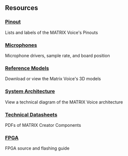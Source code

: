 ## Resources

<h3><a href="../pinout">Pinout</a></h3>
Lists and labels of the MATRIX Voice's Pinouts

<h3 style="padding-top: 0"><a href="../microphone">Microphones</a></h3>
Microphone drivers, sample rate, and board position

<h3 style="padding-top: 0"><a href="../reference-models">Reference Models</a></h3>
Download or view the Matrix Voice's 3D models

<h3 style="padding-top: 0"><a href="../system-architecture">System Architecture</a></h3>
View a technical diagram of the MATRIX Voice architecture

<h3 style="padding-top: 0"><a href="../technical-datasheets">Technical Datasheets</a></h3>
PDFs of MATRIX Creator Components

<h3 style="padding-top: 0"><a href="../fpga">FPGA</a></h3>
FPGA source and flashing guide